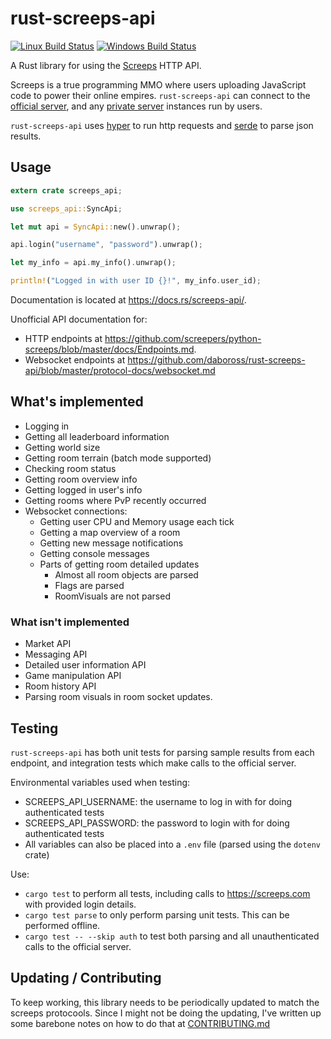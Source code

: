 rust-screeps-api
================
[![Linux Build Status][travis-image]][travis-builds]
[![Windows Build Status][appveyor-image]][appveyor-builds]

A Rust library for using the [Screeps] HTTP API.

Screeps is a true programming MMO where users uploading JavaScript code to power their online empires.
`rust-screeps-api` can connect to the [official server][screeps], and any [private server][screeps-os] instances run by
users.

`rust-screeps-api` uses [hyper] to run http requests and [serde] to parse json results.

## Usage

```rust
extern crate screeps_api;

use screeps_api::SyncApi;

let mut api = SyncApi::new().unwrap();

api.login("username", "password").unwrap();

let my_info = api.my_info().unwrap();

println!("Logged in with user ID {}!", my_info.user_id);
```

Documentation is located at https://docs.rs/screeps-api/.

Unofficial API documentation for:
- HTTP endpoints at https://github.com/screepers/python-screeps/blob/master/docs/Endpoints.md.
- Websocket endpoints at https://github.com/daboross/rust-screeps-api/blob/master/protocol-docs/websocket.md

## What's implemented

- Logging in
- Getting all leaderboard information
- Getting world size
- Getting room terrain (batch mode supported)
- Checking room status
- Getting room overview info
- Getting logged in user's info
- Getting rooms where PvP recently occurred
- Websocket connections:
  - Getting user CPU and Memory usage each tick
  - Getting a map overview of a room
  - Getting new message notifications
  - Getting console messages
  - Parts of getting room detailed updates
    - Almost all room objects are parsed
    - Flags are parsed
    - RoomVisuals are not parsed

### What isn't implemented

- Market API
- Messaging API
- Detailed user information API
- Game manipulation API
- Room history API
- Parsing room visuals in room socket updates.

## Testing

`rust-screeps-api` has both unit tests for parsing sample results from each endpoint, and integration tests which make calls to the official server.

Environmental variables used when testing:
- SCREEPS_API_USERNAME: the username to log in with for doing authenticated tests
- SCREEPS_API_PASSWORD: the password to login with for doing authenticated tests
- All variables can also be placed into a `.env` file (parsed using the `dotenv` crate)

Use:
- `cargo test` to perform all tests, including calls to https://screeps.com with provided login details.
- `cargo test parse` to only perform parsing unit tests. This can be performed offline.
- `cargo test -- --skip auth` to test both parsing and all unauthenticated calls to the official server.

## Updating / Contributing

To keep working, this library needs to be periodically updated to match the
screeps protocools. Since I might not be doing the updating, I've written up
some barebone notes on how to do that at [CONTRIBUTING.md]

[travis-image]: https://travis-ci.org/daboross/rust-screeps-api.svg?branch=master
[travis-builds]: https://travis-ci.org/daboross/rust-screeps-api
[appveyor-image]: https://ci.appveyor.com/api/projects/status/github/daboross/rust-screeps-api?branch=master&svg=true
[appveyor-builds]: https://ci.appveyor.com/project/daboross/rust-screeps-api
[screeps]: https://screeps.com
[screeps-os]: https://github.com/screeps/screeps/
[hyper]: https://github.com/hyperium/hyper/
[serde]: https://github.com/serde-rs/json/
[`serde_json::Value`]: https://docs.serde.rs/serde_json/value/enum.Value.html
[CONTRIBUTING.md]: https://github.com/daboross/rust-screeps-api/blob/master/CONTRIBUTING.md
